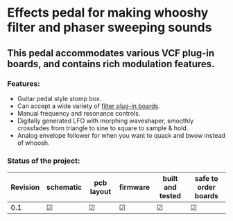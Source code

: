 # Effects pedal for making whooshy filter and phaser sweeping sounds

## This pedal accommodates various VCF plug-in boards, and contains rich modulation features.

### Features:
- Guitar pedal style stomp box.
- Can accept a wide variety of [filter plug-in boards](https://github.com/JordanAceto/VCF_plug_in_boards).
- Manual frequency and resonance controls.
- Digitally generated LFO with morphing waveshaper, smoothly crossfades from triangle to sine to square to sample & hold.
- Analog envelope follower for when you want to quack and bwow instead of whoosh.

### Status of the project:

Revision | schematic | pcb layout | firmware | built and tested | safe to order boards
------|--------------|-----------|------------|---------|---------
0.1 | &#9745; | &#9745; | &#9745; | &#9745; | &#9745;
